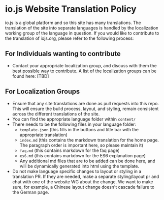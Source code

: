 # io.js Website Translation Policy

io.js is a global platform and so this site has many translations. The translation of the site into
separate languages is handled by the localization working group of the language in question. If you
would like to contribute to the translation of iojs.org, please refer to the following process:

## For Individuals wanting to contribute
* Contact your appropriate localization group, and discuss with them the best possible way to contribute. A list of the localization groups can be found here: [TBD]

## For Localization Groups
* Ensure that any site translations are done as pull requests into this repo. This will ensure the build process, layout, and styling, remain consistent across the different translations of the site.
* You can find the appropriate language folder within `content/`
* There needs to be the following files in your language folder:
    * `template.json` (this fills in the buttons and title bar with the appropriate translation)
    * `index.md` (this contains the markdown translation for the home page. The paragraph order is important here, so please maintain it)
    * `faq.md` (this contains markdown for the faq page)
    * `es6.md` (this contains markdown for the ES6 explanation page)
    * Any additional md files that are to be added can be done here, and will be dynamically generated into html using the template.
* Do not make language specific changes to layout or styling in a translation PR. If they are needed, make a separate styling/layout pr and chat with one of the website WG about the change. We want to make sure, for example, a Chinese layout change doesn't cascade failure to the German page.